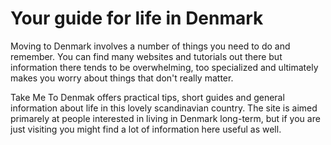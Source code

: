 # Your guide for life in Denmark

Moving to Denmark involves a number of things you need to do and remember. You can find many websites and tutorials out there but information there tends to be overwhelming, too specialized and ultimately makes you worry about things that don't really matter.

Take Me To Denmak offers practical tips, short guides and general information about life in this lovely scandinavian country. The site is aimed primarely at people interested in living in Denmark long-term, but if you are just visiting you might find a lot of information here useful as well.
